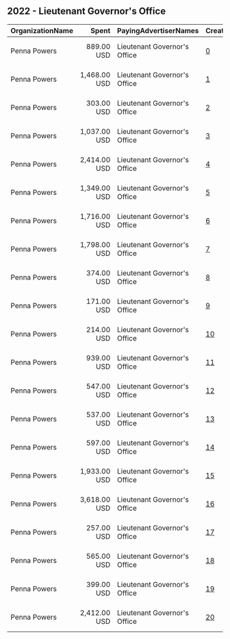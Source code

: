 ## 2022 - Lieutenant Governor's Office 
|OrganizationName|Spent|PayingAdvertiserNames|CreativeUrls|Impressions|Genders|AgeBrackets|CountryCodes|BillingAddresses|CandidateBallotInformation|
|:---|---:|:---|:---|---:|:---|:---|:---|:---|:---|
|Penna Powers|889.00 USD|Lieutenant Governor's Office|[0](https://www.snap.com/political-ads/asset/8b4d48d2e886c9ac5340a9b3f463d8b66cf7b92fdfffa811817f72d6e195bdba?mediaType=mp4)|93,393||18-24|united states|"1706 S Major St.,Salt Lake City,84115,US"||
|Penna Powers|1,468.00 USD|Lieutenant Governor's Office|[1](https://www.snap.com/political-ads/asset/cffc15376c30bab82575632c15aba718e80b0cf133a1147884b0dd97c0d8fca8?mediaType=mp4)|122,565||18-24|united states|"1706 S Major St.,Salt Lake City,84115,US"||
|Penna Powers|303.00 USD|Lieutenant Governor's Office|[2](https://www.snap.com/political-ads/asset/3e4c6b0a3b73507aca4df800413b85916fcbbf31b0cedcd6701f948db311af50?mediaType=mp4)|24,301||18-24|united states|"1706 S Major St.,Salt Lake City,84115,US"||
|Penna Powers|1,037.00 USD|Lieutenant Governor's Office|[3](https://www.snap.com/political-ads/asset/30d9d384707e03455521675c82db274d12bcc1e474aa69793bb1d1a1ec926fb4?mediaType=mp4)|109,718||18-24|united states|"1706 S Major St.,Salt Lake City,84115,US"||
|Penna Powers|2,414.00 USD|Lieutenant Governor's Office|[4](https://www.snap.com/political-ads/asset/6ffe0871c6fd7ea91c4a232199bda0b31a5471fb231d7661a163ee89dd617c50?mediaType=mp4)|207,899||18-24|united states|"1706 S Major St.,Salt Lake City,84115,US"||
|Penna Powers|1,349.00 USD|Lieutenant Governor's Office|[5](https://www.snap.com/political-ads/asset/91de9b52978a155c222e3fcff70d6980acd2dbefeaa4fcb20d84ecfb3b072f09?mediaType=mp4)|152,816||18-24|united states|"1706 S Major St.,Salt Lake City,84115,US"||
|Penna Powers|1,716.00 USD|Lieutenant Governor's Office|[6](https://www.snap.com/political-ads/asset/aa4d7c30b331ac1d9f621856daf6d9ea91b194af9c4ba9277ab226b547c8b3cb?mediaType=mp4)|143,097||18-24|united states|"1706 S Major St.,Salt Lake City,84115,US"||
|Penna Powers|1,798.00 USD|Lieutenant Governor's Office|[7](https://www.snap.com/political-ads/asset/9ca902f01a317a014773401ad1d8fe96384be974faad7ff2288db5507c873297?mediaType=mp4)|257,859||18-24|united states|"1706 S Major St.,Salt Lake City,84115,US"||
|Penna Powers|374.00 USD|Lieutenant Governor's Office|[8](https://www.snap.com/political-ads/asset/2be331bb5e5d7ee4320e8817e3e27123cdf98d071368b88bdcd8cd49a56cff04?mediaType=mp4)|39,807||18-24|united states|"1706 S Major St.,Salt Lake City,84115,US"||
|Penna Powers|171.00 USD|Lieutenant Governor's Office|[9](https://www.snap.com/political-ads/asset/255f036f85ca0ed3f9ed9cda796b8ef55278b619a609e638df083749045901ab?mediaType=mp4)|16,589||18-24|united states|"1706 S Major St.,Salt Lake City,84115,US"||
|Penna Powers|214.00 USD|Lieutenant Governor's Office|[10](https://www.snap.com/political-ads/asset/fcca9f3f92a24ffabd94d28ce9e0a48d98eccbf8d810f2dc999fc40a10fcce1d?mediaType=mp4)|21,729||18-24|united states|"1706 S Major St.,Salt Lake City,84115,US"||
|Penna Powers|939.00 USD|Lieutenant Governor's Office|[11](https://www.snap.com/political-ads/asset/2eaca4f0760f54801f25ed70a4db22328bd97ad7f5927e4039d660434d85d264?mediaType=mp4)|189,537||18-34|united states|"1706 S Major St.,Salt Lake City,84115,US"||
|Penna Powers|547.00 USD|Lieutenant Governor's Office|[12](https://www.snap.com/political-ads/asset/db274b5d4f1f89f7a8227c0a91ae9a2fc94b7d9276f67d78d2528d2a8f5b513f?mediaType=mp4)|43,992||18-24|united states|"1706 S Major St.,Salt Lake City,84115,US"||
|Penna Powers|537.00 USD|Lieutenant Governor's Office|[13](https://www.snap.com/political-ads/asset/2c18254019dcefafb88f9055b5bfb11a3d61ab699e2866a2ef94dfa9195d22b7?mediaType=mp4)|53,747||18-24|united states|"1706 S Major St.,Salt Lake City,84115,US"||
|Penna Powers|597.00 USD|Lieutenant Governor's Office|[14](https://www.snap.com/political-ads/asset/7a33193736cae559ab15d299397063af1242838aa32ab8387e8e6edc44682f16?mediaType=mp4)|121,515||18-34|united states|"1706 S Major St.,Salt Lake City,84115,US"||
|Penna Powers|1,933.00 USD|Lieutenant Governor's Office|[15](https://www.snap.com/political-ads/asset/3e4c6b0a3b73507aca4df800413b85916fcbbf31b0cedcd6701f948db311af50?mediaType=mp4)|275,068||18-24|united states|"1706 S Major St.,Salt Lake City,84115,US"||
|Penna Powers|3,618.00 USD|Lieutenant Governor's Office|[16](https://www.snap.com/political-ads/asset/db274b5d4f1f89f7a8227c0a91ae9a2fc94b7d9276f67d78d2528d2a8f5b513f?mediaType=mp4)|534,965||18-24|united states|"1706 S Major St.,Salt Lake City,84115,US"||
|Penna Powers|257.00 USD|Lieutenant Governor's Office|[17](https://www.snap.com/political-ads/asset/e7eebfb298071b5a35297013f71f8064efa81887ff6447ffd311e678cad002b5?mediaType=mp4)|24,352||18-24|united states|"1706 S Major St.,Salt Lake City,84115,US"||
|Penna Powers|565.00 USD|Lieutenant Governor's Office|[18](https://www.snap.com/political-ads/asset/7a33193736cae559ab15d299397063af1242838aa32ab8387e8e6edc44682f16?mediaType=mp4)|116,260||18-34|united states|"1706 S Major St.,Salt Lake City,84115,US"||
|Penna Powers|399.00 USD|Lieutenant Governor's Office|[19](https://www.snap.com/political-ads/asset/9ca902f01a317a014773401ad1d8fe96384be974faad7ff2288db5507c873297?mediaType=mp4)|32,124||18-24|united states|"1706 S Major St.,Salt Lake City,84115,US"||
|Penna Powers|2,412.00 USD|Lieutenant Governor's Office|[20](https://www.snap.com/political-ads/asset/ffc9675f5abc9aa778fe769d705e1f5ae81ec661c8c699070d8c79300a66b110?mediaType=mp4)|274,187||18-24|united states|"1706 S Major St.,Salt Lake City,84115,US"||
